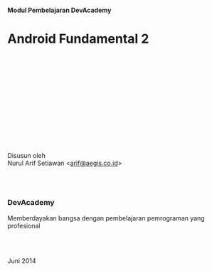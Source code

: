 
<br/>
<br/>
<br/>
<br/>
<br/>

#### Modul Pembelajaran DevAcademy

# Android Fundamental 2

<br/>
<br/>
<br/>
<br/>
<br/>
<br/>
<br/>
<br/>
<br/>
<br/>
<br/>
<br/>

Disusun oleh <br/>
Nurul Arif Setiawan <<arif@aegis.co.id>> <br/>

<br/>
<br/>

### DevAcademy
Memberdayakan bangsa dengan pembelajaran pemrograman yang profesional <br/>

<br/>
<br/>

Juni 2014